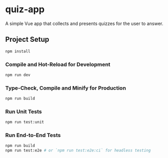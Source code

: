 # quiz-app

A simple Vue app that collects and presents quizzes for the user to answer.

## Project Setup

```sh
npm install
```

### Compile and Hot-Reload for Development

```sh
npm run dev
```

### Type-Check, Compile and Minify for Production

```sh
npm run build
```

### Run Unit Tests

```sh
npm run test:unit
```

### Run End-to-End Tests

```sh
npm run build
npm run test:e2e # or `npm run test:e2e:ci` for headless testing
```
